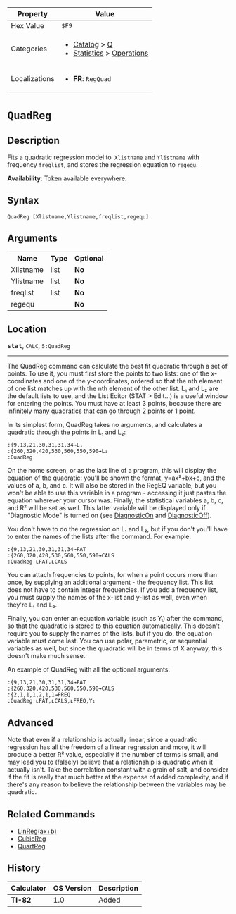| Property      | Value |
|---------------|-------|
| Hex Value     | `$F9`|
| Categories    | <ul><li>[Catalog](<../categories/Catalog.md>) > [Q](<../categories/Catalog.md#Q>)</li><li>[Statistics](<../categories/Statistics.md>) > [Operations](<../categories/Statistics.md#Operations>)</li></ul> |
| Localizations | <ul><li><b>FR</b>: `RegQuad `</li></ul> |

# `QuadReg `

## Description
Fits a quadratic regression model to` Xlistname` and `Ylistname` with frequency `freqlist`, and stores the regression equation to `regequ`.


<b>Availability</b>: Token available everywhere.

## Syntax
`QuadReg [Xlistname,Ylistname,freqlist,regequ]`

## Arguments
<table>
<tr><th>Name</th><th>Type</th><th>Optional</th></tr>

<tr><td>Xlistname</td><td>list</td><td><b>No</b></td></tr>

<tr><td>Ylistname</td><td>list</td><td><b>No</b></td></tr>

<tr><td>freqlist</td><td>list</td><td><b>No</b></td></tr>

<tr><td>regequ</td><td></td><td><b>No</b></td></tr>

</table>

## Location
<tt><kbd><b>stat</b></kbd></tt>, `CALC`, `5:QuadReg`
<hr>

The QuadReg command can calculate the best fit quadratic through a set of points. To use it, you must first store the points to two lists: one of the x-coordinates and one of the y-coordinates, ordered so that the nth element of one list matches up with the nth element of the other list. L₁ and L₂ are the default lists to use, and the List Editor (STAT > Edit…) is a useful window for entering the points. You must have at least 3 points, because there are infinitely many quadratics that can go through 2 points or 1 point.

In its simplest form, QuadReg takes no arguments, and calculates a quadratic through the points in L₁ and L₂:

```ti-basic
:{9,13,21,30,31,31,34→L₁
:{260,320,420,530,560,550,590→L₂
:QuadReg
```

On the home screen, or as the last line of a program, this will display the equation of the quadratic: you'll be shown the format, y=ax²+bx+c, and the values of a, b, and c. It will also be stored in the RegEQ variable, but you won't be able to use this variable in a program - accessing it just pastes the equation wherever your cursor was. Finally, the statistical variables a, b, c, and R² will be set as well. This latter variable will be displayed only if "Diagnostic Mode" is turned on (see [DiagnosticOn](/diagnosticon) and [DiagnosticOff](/diagnosticoff)).

You don't have to do the regression on L₁ and L₂, but if you don't you'll have to enter the names of the lists after the command. For example:

```ti-basic
:{9,13,21,30,31,31,34→FAT
:{260,320,420,530,560,550,590→CALS
:QuadReg ʟFAT,ʟCALS
```

You can attach frequencies to points, for when a point occurs more than once, by supplying an additional argument - the frequency list. This list does not have to contain integer frequencies. If you add a frequency list, you must supply the names of the x-list and y-list as well, even when they're L₁ and L₂.

Finally, you can enter an equation variable (such as Y₁) after the command, so that the quadratic is stored to this equation automatically. This doesn't require you to supply the names of the lists, but if you do, the equation variable must come last. You can use polar, parametric, or sequential variables as well, but since the quadratic will be in terms of X anyway, this doesn't make much sense.

An example of QuadReg with all the optional arguments:

```ti-basic
:{9,13,21,30,31,31,34→FAT
:{260,320,420,530,560,550,590→CALS
:{2,1,1,1,2,1,1→FREQ
:QuadReg ʟFAT,ʟCALS,ʟFREQ,Y₁
```

## Advanced

Note that even if a relationship is actually linear, since a quadratic regression has all the freedom of a linear regression and more, it will produce a better R² value, especially if the number of terms is small, and may lead you to (falsely) believe that a relationship is quadratic when it actually isn't. Take the correlation constant with a grain of salt, and consider if the fit is really that much better at the expense of added complexity, and if there's any reason to believe the relationship between the variables may be quadratic.

## Related Commands

*   [LinReg(ax+b)](/linreg-ax-b)
*   [CubicReg](/cubicreg)
*   [QuartReg](/quartreg)

## History
| Calculator | OS Version | Description |
|------------|------------|-------------|
| <b>TI-82</b> | 1.0 | Added |


